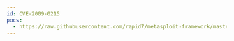 ```yaml
---
id: CVE-2009-0215
pocs:
  - https://raw.githubusercontent.com/rapid7/metasploit-framework/master/modules/exploits/windows/browser/ibmegath_getxmlvalue.rb
---
```

